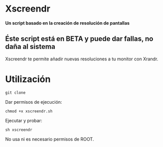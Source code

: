 # Xscreendr
#### Un script basado en la creación de resolución de pantallas
## Éste script está en BETA y puede dar fallas, no daña al sistema

Xscreendr te permite añadir nuevas resoluciones a tu monitor con Xrandr.

# Utilización

`git clone`

Dar permisos de ejecución:

`chmod +x xscreendr.sh`

Ejecutar y probar:

`sh xscreendr`

No usa ni es necesario permisos de ROOT.
